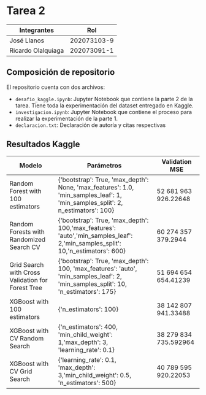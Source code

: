 # Tarea 2

|Integrantes|Rol|
|---|---|
|José Llanos|202073103-9|
|Ricardo Olalquiaga|202073091-1|

## Composición de repositorio

El repositorio cuenta con dos archivos:
* `desafio_kaggle.ipynb`: Jupyter Notebook que contiene la parte 2 de la tarea. Tiene toda la experimentación del dataset entregado en Kaggle.
* `investigacion.ipynb`: Jupyter Notebook que contiene el proceso para realizar la experimentación de la parte 1.
* `declaracion.txt`: Declaración de autoría y citas respectivas


## Resultados Kaggle

| Modelo  | Parámetros  | Validation MSE  |
|---|---|---|
|  Random Forest with 100 estimators  |  {'bootstrap': True, 'max_depth': None, 'max_features': 1.0, 'min_samples_leaf': 1, 'min_samples_split': 2, n_estimators': 100} | 52 681 963 926.22648  |  
|  Random Forests with Randomized Search CV | {'bootstrap': True, 'max_depth': 100,'max_features': 'auto','min_samples_leaf': 2,'min_samples_split': 10,'n_estimators': 600}  | 60 274 357 379.2944  |  
| Grid Search with Cross Validation for Forest Tree  | {'bootstrap': True, 'max_depth': 100, 'max_features': 'auto', 'min_samples_leaf': 2, 'min_samples_split': 10, 'n_estimators': 175}  |  51 694 654 654.41239 |
|XGBoost with 100 estimators| {'n_estimators': 100}| 38 142 807 941.33488|
|XGBoost with CV Random Search| {'n_estimators': 400, 'min_child_weight': 1,'max_depth': 3, 'learning_rate': 0.1}|38 279 834 735.592964|
|XGBoost with CV Grid Search| {'learning_rate': 0.1, 'max_depth': 3,'min_child_weight': 0.5, 'n_estimators': 500} |40 789 595 920.22053|
